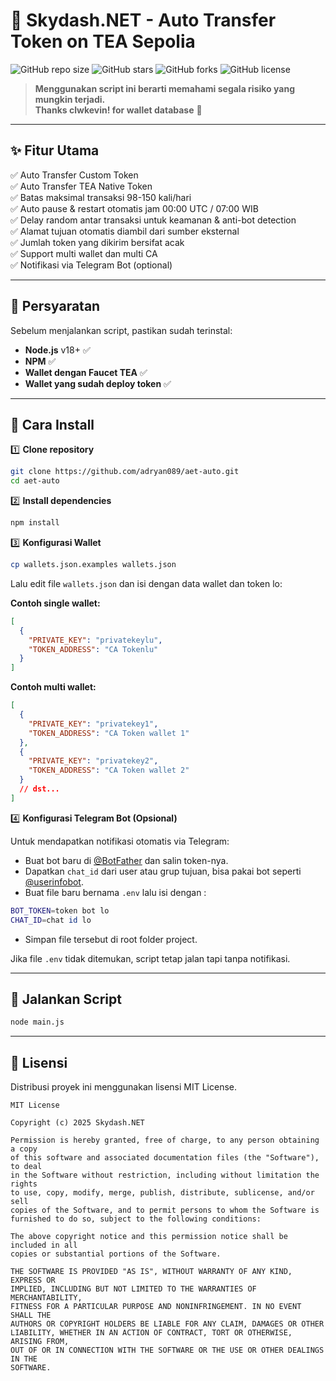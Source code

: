 # 🚀 Skydash.NET - Auto Transfer Token on TEA Sepolia  
![GitHub repo size](https://img.shields.io/github/repo-size/adryan089/aet-auto?style=flat-square)
![GitHub stars](https://img.shields.io/github/stars/adryan089/aet-auto?style=flat-square)
![GitHub forks](https://img.shields.io/github/forks/adryan089/aet-auto?style=flat-square)
![GitHub license](https://img.shields.io/github/license/adryan089/aet-auto?style=flat-square)

> **Menggunakan script ini berarti memahami segala risiko yang mungkin terjadi.**  
> **Thanks clwkevin! for wallet database** 💙  

---

## ✨ Fitur Utama  
✅ Auto Transfer Custom Token  
✅ Auto Transfer TEA Native Token  
✅ Batas maksimal transaksi 98-150 kali/hari  
✅ Auto pause & restart otomatis jam 00:00 UTC / 07:00 WIB  
✅ Delay random antar transaksi untuk keamanan & anti-bot detection  
✅ Alamat tujuan otomatis diambil dari sumber eksternal  
✅ Jumlah token yang dikirim bersifat acak  
✅ Support multi wallet dan multi CA  
✅ Notifikasi via Telegram Bot (optional)

---

## 📌 Persyaratan  
Sebelum menjalankan script, pastikan sudah terinstal:  
- **Node.js** v18+ ✅  
- **NPM** ✅  
- **Wallet dengan Faucet TEA** ✅  
- **Wallet yang sudah deploy token** ✅

---

## 🔧 Cara Install  
1️⃣ **Clone repository**  
```bash
git clone https://github.com/adryan089/aet-auto.git
cd aet-auto
```

2️⃣ **Install dependencies**
```bash
npm install
```

3️⃣ **Konfigurasi Wallet**
```bash
cp wallets.json.examples wallets.json
```
Lalu edit file ```wallets.json``` dan isi dengan data wallet dan token lo:

**Contoh single wallet:**
```json
[
  {
    "PRIVATE_KEY": "privatekeylu",
    "TOKEN_ADDRESS": "CA Tokenlu"
  }
]
```

**Contoh multi wallet:**
```json
[
  {
    "PRIVATE_KEY": "privatekey1",
    "TOKEN_ADDRESS": "CA Token wallet 1"
  },
  {
    "PRIVATE_KEY": "privatekey2",
    "TOKEN_ADDRESS": "CA Token wallet 2"
  }
  // dst...
]
```

4️⃣ **Konfigurasi Telegram Bot (Opsional)**

Untuk mendapatkan notifikasi otomatis via Telegram:

- Buat bot baru di [@BotFather](https://t.me/BotFather) dan salin token-nya.
- Dapatkan `chat_id` dari user atau grup tujuan, bisa pakai bot seperti [@userinfobot](https://t.me/userinfobot).
- Buat file baru bernama `.env` lalu isi dengan :
```bash
BOT_TOKEN=token bot lo
CHAT_ID=chat id lo
```
- Simpan file tersebut di root folder project.

Jika file `.env` tidak ditemukan, script tetap jalan tapi tanpa notifikasi.

---

## 🚀 Jalankan Script

```bash
node main.js
```

---

## 📜 Lisensi

Distribusi proyek ini menggunakan lisensi MIT License.

```
MIT License

Copyright (c) 2025 Skydash.NET

Permission is hereby granted, free of charge, to any person obtaining a copy
of this software and associated documentation files (the "Software"), to deal
in the Software without restriction, including without limitation the rights
to use, copy, modify, merge, publish, distribute, sublicense, and/or sell
copies of the Software, and to permit persons to whom the Software is
furnished to do so, subject to the following conditions:

The above copyright notice and this permission notice shall be included in all
copies or substantial portions of the Software.

THE SOFTWARE IS PROVIDED "AS IS", WITHOUT WARRANTY OF ANY KIND, EXPRESS OR
IMPLIED, INCLUDING BUT NOT LIMITED TO THE WARRANTIES OF MERCHANTABILITY,
FITNESS FOR A PARTICULAR PURPOSE AND NONINFRINGEMENT. IN NO EVENT SHALL THE
AUTHORS OR COPYRIGHT HOLDERS BE LIABLE FOR ANY CLAIM, DAMAGES OR OTHER
LIABILITY, WHETHER IN AN ACTION OF CONTRACT, TORT OR OTHERWISE, ARISING FROM,
OUT OF OR IN CONNECTION WITH THE SOFTWARE OR THE USE OR OTHER DEALINGS IN THE
SOFTWARE.
```

